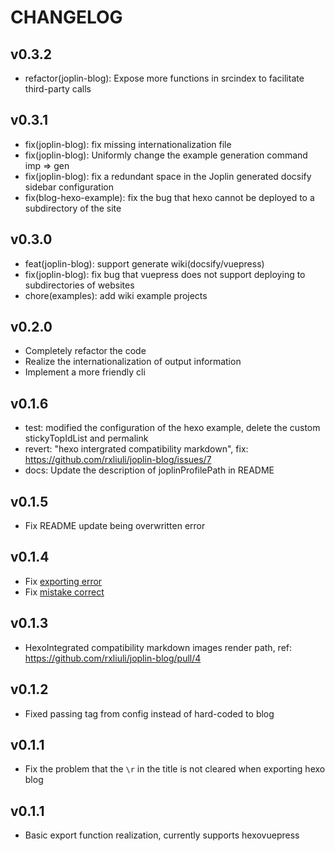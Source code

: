 # CHANGELOG

## v0.3.2

- refactor(joplin-blog): Expose more functions in srcindex to facilitate third-party calls

## v0.3.1

- fix(joplin-blog): fix missing internationalization file
- fix(joplin-blog): Uniformly change the example generation command imp => gen
- fix(joplin-blog): fix a redundant space in the Joplin generated docsify sidebar configuration
- fix(blog-hexo-example): fix the bug that hexo cannot be deployed to a subdirectory of the site

## v0.3.0

- feat(joplin-blog): support generate wiki(docsify/vuepress)
- fix(joplin-blog): fix bug that vuepress does not support deploying to subdirectories of websites
- chore(examples): add wiki example projects

## v0.2.0

- Completely refactor the code
- Realize the internationalization of output information
- Implement a more friendly cli

## v0.1.6

- test: modified the configuration of the hexo example, delete the custom stickyTopIdList and permalink
- revert: "hexo intergrated compatibility markdown", fix: https://github.com/rxliuli/joplin-blog/issues/7
- docs: Update the description of joplinProfilePath in README

## v0.1.5

- Fix README update being overwritten error

## v0.1.4

- Fix [exporting error](https://github.com/rxliuli/joplin-blog/issues/5)
- Fix [mistake correct](https://github.com/rxliuli/joplin-blog/issues/6)

## v0.1.3

- HexoIntegrated compatibility markdown images render path, ref: https://github.com/rxliuli/joplin-blog/pull/4

## v0.1.2

- Fixed passing tag from config instead of hard-coded to blog

## v0.1.1

- Fix the problem that the `\r` in the title is not cleared when exporting hexo blog

## v0.1.1

- Basic export function realization, currently supports hexovuepress
